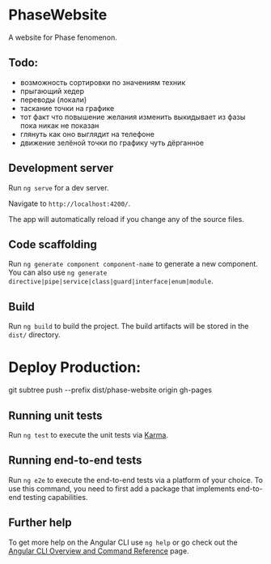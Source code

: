 # PhaseWebsite

A website for Phase fenomenon.

## Todo:
- возможность сортировки по значениям техник
- прыгающий хедер
- переводы (локали)
- таскание точки на графике
- тот факт что повышение желания изменить выкидывает из фазы пока никак не показан
- глянуть как оно выглядит на телефоне
- движение зелёной точки по графику чуть дёрганное

## Development server

Run `ng serve` for a dev server. 

Navigate to `http://localhost:4200/`. 

The app will automatically reload if you change any of the source files.

## Code scaffolding

Run `ng generate component component-name` to generate a new component. You can also use `ng generate directive|pipe|service|class|guard|interface|enum|module`.

## Build

Run `ng build` to build the project. The build artifacts will be stored in the `dist/` directory.

# Deploy Production:

git subtree push --prefix dist/phase-website origin gh-pages

## Running unit tests

Run `ng test` to execute the unit tests via [Karma](https://karma-runner.github.io).

## Running end-to-end tests

Run `ng e2e` to execute the end-to-end tests via a platform of your choice. To use this command, you need to first add a package that implements end-to-end testing capabilities.

## Further help

To get more help on the Angular CLI use `ng help` or go check out the [Angular CLI Overview and Command Reference](https://angular.io/cli) page.
